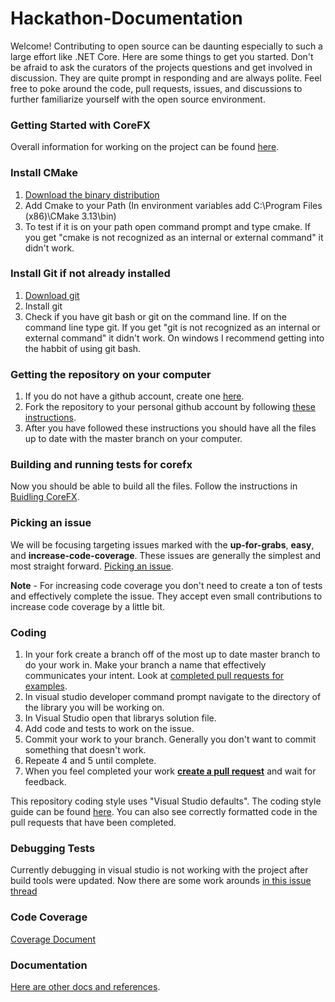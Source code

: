 # Hackathon-Documentation
Welcome! Contributing to open source can be daunting especially to such a large effort like .NET Core. Here are some things to get you started. Don't be afraid to ask the curators of the projects questions and get involved in discussion. They are quite prompt in responding and are always polite. Feel free to poke around the code, pull requests, issues, and discussions to further familiarize yourself with the open source environment. 


### Getting Started with CoreFX
Overall information for working on the project can be found [here](https://diaryofadev.net/getting-started-contributing-to-corefx/).

### Install CMake
1. [Download the binary distribution](https://cmake.org/download/)
2. Add Cmake to your Path (In environment variables add C:\Program Files (x86)\CMake 3.13\bin\)
3. To test if it is on your path open command prompt and type cmake. If you get "cmake is not recognized as an internal or external command" it didn't work.

### Install Git if not already installed
1. [Download git](https://git-scm.com/downloads)
2. Install git
3. Check if you have git bash or git on the command line. If on the command line type git. If you get "git is not recognized as an internal or external command" it didn't work. On windows I recommend getting into the habbit of using git bash.

### Getting the repository on your computer
1. If you do not have a github account, create one [here](https://github.com).
2. Fork the repository to your personal github account by following [these instructions](https://github.com/dotnet/corefx/wiki/Checking-out-the-code-repository).
3. After you have followed these instructions you should have all the files up to date with the master branch on your computer.

### Building and running tests for corefx
Now you should be able to build all the files. Follow the instructions in [Buidling CoreFX](https://github.com/dotnet/corefx/blob/master/Documentation/project-docs/developer-guide.md).

### Picking an issue
We will be focusing targeting issues marked with the **up-for-grabs**, **easy**, and **increase-code-coverage**. These issues are generally the simplest and most straight forward. 
[Picking an issue](https://github.com/dotnet/corefx/wiki/Pick-issue).

**Note** - For increasing code coverage you don't need to create a ton of tests and effectively complete the issue. They accept even small contributions to increase code coverage by a little bit.

### Coding
1. In your fork create a branch off of the most up to date master branch to do your work in. Make your branch a name that effectively communicates your intent. Look at [completed pull requests for examples](https://github.com/dotnet/corefx/pulls?q=is%3Apr+is%3Aclosed).
2. In visual studio developer command prompt navigate to the directory of the library you will be working on.
3. In Visual Studio open that librarys solution file.
4. Add code and tests to work on the issue.
5. Commit your work to your branch. Generally you don't want to commit something that doesn't work.
6. Repeate 4 and 5 until complete.
7. When you feel completed your work [**create a pull request**](https://github.com/dotnet/corefx/wiki/Creating-a-Pull-Request) and wait for feedback.

This repository coding style uses "Visual Studio defaults". The coding style guide can be found [here](https://github.com/dotnet/corefx/blob/master/Documentation/coding-guidelines/coding-style.md). You can also see correctly formatted code in the pull requests that have been completed.

### Debugging Tests 
Currently debugging in visual studio is not working with the project after build tools were updated. Now there are some work arounds [in this issue thread](https://github.com/dotnet/corefx/issues/30913) 

### Code Coverage
[Coverage Document](https://github.com/dotnet/corefx/blob/master/Documentation/building/code-coverage.md)

### Documentation
[Here are other docs and references](https://github.com/dotnet/corefx/tree/master/Documentation#coding-guidelines).







